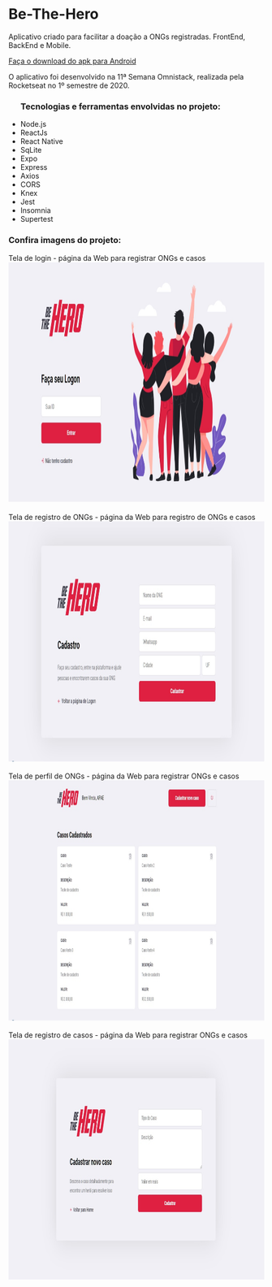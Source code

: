 # Be-The-Hero

Aplicativo criado para facilitar a doação a ONGs registradas. FrontEnd, BackEnd e Mobile.

<a href="https://mega.nz/#!WlxCHAZD!Ic6pQmOgAgnuloBmnAwj2FHEB_i_4AX1OeO--dMpP_E"> Faça o download do apk para Android </a>

O aplicativo foi desenvolvido na 11ª Semana Omnistack, realizada pela Rocketseat no 1º semestre de 2020.

<ul>
<h3>Tecnologias e ferramentas envolvidas no projeto:</h3>
<li>Node.js</li>
<li>ReactJs</li>
<li>React Native</li>
<li>SqLite</li>
<li>Expo</<li>
<li>Express</li>
<li>Axios</li>
<li>CORS</li>
<li>Knex</li>
<li>Jest</li>
<li>Insomnia</li>
<li>Supertest</li>
</ul>

<h3> Confira imagens do projeto: </h3>

<View color="#000">
<text> Tela de login - página da Web para registrar ONGs e casos </text>
<img src = "https://github.com/RonilsonRDG/Be-The-Hero/blob/master/Imagens/tela_de_login.jpg" width = "1024" height = "473">
<br> <br>
<text> Tela de registro de ONGs - página da Web para registro de ONGs e casos </text>
<img src = "https://github.com/RonilsonRDG/Be-The-Hero/blob/master/Imagens/tela_cadastro_ongs.jpg" width = "1024" height = "473">
<br> <br>
<text> Tela de perfil de ONGs - página da Web para registrar ONGs e casos </text>
<img src = "https://github.com/RonilsonRDG/Be-The-Hero/blob/master/Imagens/Profile_Ong2.jpg" width = "1024" height = "473">
<br> <br>
<text> Tela de registro de casos - página da Web para registrar ONGs e casos </text>
<img src = "https://github.com/RonilsonRDG/Be-The-Hero/blob/master/Imagens/tela_cadastro_caso.jpg" width = "1024" height = "473">
<br><br>
</view>

